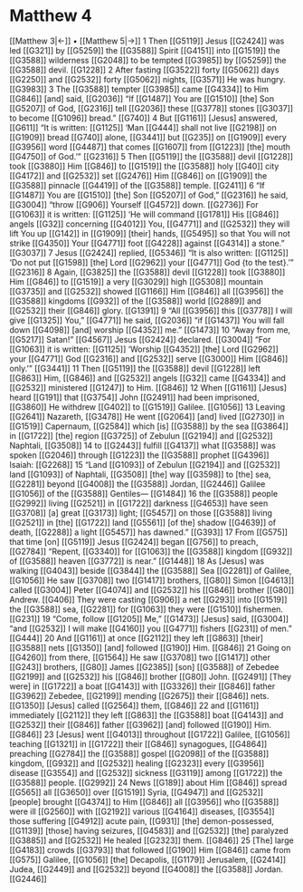 # Matthew 4
[[Matthew 3|←]] • [[Matthew 5|→]]
1 Then [[G5119]] Jesus [[G2424]] was led [[G321]] by [[G5259]] the [[G3588]] Spirit [[G4151]] into [[G1519]] the [[G3588]] wilderness [[G2048]] to be tempted [[G3985]] by [[G5259]] the [[G3588]] devil. [[G1228]] 
2 After fasting [[G3522]] forty [[G5062]] days [[G2250]] and [[G2532]] forty [[G5062]] nights, [[G3571]] He was hungry. [[G3983]] 
3 The [[G3588]] tempter [[G3985]] came [[G4334]] to Him [[G846]] [and] said, [[G2036]] “If [[G1487]] You are [[G1510]] [the] Son [[G5207]] of God, [[G2316]] tell [[G2036]] these [[G3778]] stones [[G3037]] to become [[G1096]] bread.” [[G740]] 
4 But [[G1161]] [Jesus] answered, [[G611]] “It is written: [[G1125]] ‘Man [[G444]] shall not live [[G2198]] on [[G1909]] bread [[G740]] alone, [[G3441]] but [[G235]] on [[G1909]] every [[G3956]] word [[G4487]] that comes [[G1607]] from [[G1223]] [the] mouth [[G4750]] of God.’” [[G2316]] 
5 Then [[G5119]] the [[G3588]] devil [[G1228]] took [[G3880]] Him [[G846]] to [[G1519]] the [[G3588]] holy [[G40]] city [[G4172]] and [[G2532]] set [[G2476]] Him [[G846]] on [[G1909]] the [[G3588]] pinnacle [[G4419]] of the [[G3588]] temple. [[G2411]] 
6 “If [[G1487]] You are [[G1510]] [the] Son [[G5207]] of God,” [[G2316]] he said, [[G3004]] “throw [[G906]] Yourself [[G4572]] down. [[G2736]] For [[G1063]] it is written: [[G1125]] ‘He will command [[G1781]] His [[G846]] angels [[G32]] concerning [[G4012]] You, [[G4771]] and [[G2532]] they will lift You up [[G142]] in [[G1909]] [their] hands, [[G5495]] so that You will not strike [[G4350]] Your [[G4771]] foot [[G4228]] against [[G4314]] a stone.” [[G3037]] 
7 Jesus [[G2424]] replied, [[G5346]] “It is also written: [[G1125]] ‘Do not put [[G1598]] [the] Lord [[G2962]] your [[G4771]] God {to the test}.’” [[G2316]] 
8 Again, [[G3825]] the [[G3588]] devil [[G1228]] took [[G3880]] Him [[G846]] to [[G1519]] a very [[G3029]] high [[G5308]] mountain [[G3735]] and [[G2532]] showed [[G1166]] Him [[G846]] all [[G3956]] the [[G3588]] kingdoms [[G932]] of the [[G3588]] world [[G2889]] and [[G2532]] their [[G846]] glory. [[G1391]] 
9 “All [[G3956]] this [[G3778]] I will give [[G1325]] You,” [[G4771]] he said, [[G2036]] “if [[G1437]] You will fall down [[G4098]] [and] worship [[G4352]] me.” [[G1473]] 
10 “Away from me, [[G5217]] Satan!” [[G4567]] Jesus [[G2424]] declared. [[G3004]] “For [[G1063]] it is written: [[G1125]] ‘Worship [[G4352]] [the] Lord [[G2962]] your [[G4771]] God [[G2316]] and [[G2532]] serve [[G3000]] Him [[G846]] only.’” [[G3441]] 
11 Then [[G5119]] the [[G3588]] devil [[G1228]] left [[G863]] Him, [[G846]] and [[G2532]] angels [[G32]] came [[G4334]] and [[G2532]] ministered [[G1247]] to Him. [[G846]] 
12 When [[G1161]] [Jesus] heard [[G191]] that [[G3754]] John [[G2491]] had been imprisoned, [[G3860]] He withdrew [[G402]] to [[G1519]] Galilee. [[G1056]] 
13 Leaving [[G2641]] Nazareth, [[G3478]] He went [[G2064]] [and] lived [[G2730]] in [[G1519]] Capernaum, [[G2584]] which [is] [[G3588]] by the sea [[G3864]] in [[G1722]] [the] region [[G3725]] of Zebulun [[G2194]] and [[G2532]] Naphtali, [[G3508]] 
14 to [[G2443]] fulfill [[G4137]] what [[G3588]] was spoken [[G2046]] through [[G1223]] the [[G3588]] prophet [[G4396]] Isaiah: [[G2268]] 
15 “Land [[G1093]] of Zebulun [[G2194]] and [[G2532]] land [[G1093]] of Naphtali, [[G3508]] [the] way [[G3598]] to [the] sea, [[G2281]] beyond [[G4008]] the [[G3588]] Jordan, [[G2446]] Galilee [[G1056]] of the [[G3588]] Gentiles— [[G1484]] 
16 the [[G3588]] people [[G2992]] living [[G2521]] in [[G1722]] darkness [[G4653]] have seen [[G3708]] [a] great [[G3173]] light; [[G5457]] on those [[G3588]] living [[G2521]] in [the] [[G1722]] land [[G5561]] [of the] shadow [[G4639]] of death, [[G2288]] a light [[G5457]] has dawned.” [[G393]] 
17 From [[G575]] that time [on] [[G5119]] Jesus [[G2424]] began [[G756]] to preach, [[G2784]] “Repent, [[G3340]] for [[G1063]] the [[G3588]] kingdom [[G932]] of [[G3588]] heaven [[G3772]] is near.” [[G1448]] 
18 As [Jesus] was walking [[G4043]] beside [[G3844]] the [[G3588]] Sea [[G2281]] of Galilee, [[G1056]] He saw [[G3708]] two [[G1417]] brothers, [[G80]] Simon [[G4613]] called [[G3004]] Peter [[G4074]] and [[G2532]] his [[G846]] brother [[G80]] Andrew. [[G406]] They were casting [[G906]] a net [[G293]] into [[G1519]] the [[G3588]] sea, [[G2281]] for [[G1063]] they were [[G1510]] fishermen. [[G231]] 
19 “Come, follow [[G1205]] Me,” [[G1473]] [Jesus] said, [[G3004]] “and [[G2532]] I will make [[G4160]] you [[G4771]] fishers [[G231]] of men.” [[G444]] 
20 And [[G1161]] at once [[G2112]] they left [[G863]] [their] [[G3588]] nets [[G1350]] [and] followed [[G190]] Him. [[G846]] 
21 Going on [[G4260]] from there, [[G1564]] He saw [[G3708]] two [[G1417]] other [[G243]] brothers, [[G80]] James [[G2385]] [son] [[G3588]] of Zebedee [[G2199]] and [[G2532]] his [[G846]] brother [[G80]] John. [[G2491]] [They were] in [[G1722]] a boat [[G4143]] with [[G3326]] their [[G846]] father [[G3962]] Zebedee, [[G2199]] mending [[G2675]] their [[G846]] nets. [[G1350]] [Jesus] called [[G2564]] them, [[G846]] 
22 and [[G1161]] immediately [[G2112]] they left [[G863]] the [[G3588]] boat [[G4143]] and [[G2532]] their [[G846]] father [[G3962]] [and] followed [[G190]] Him. [[G846]] 
23 [Jesus] went [[G4013]] throughout [[G1722]] Galilee, [[G1056]] teaching [[G1321]] in [[G1722]] their [[G846]] synagogues, [[G4864]] preaching [[G2784]] the [[G3588]] gospel [[G2098]] of the [[G3588]] kingdom, [[G932]] and [[G2532]] healing [[G2323]] every [[G3956]] disease [[G3554]] and [[G2532]] sickness [[G3119]] among [[G1722]] the [[G3588]] people. [[G2992]] 
24 News [[G189]] about Him [[G846]] spread [[G565]] all [[G3650]] over [[G1519]] Syria, [[G4947]] and [[G2532]] [people] brought [[G4374]] to Him [[G846]] all [[G3956]] who [[G3588]] were ill [[G2560]] with [[G2192]] various [[G4164]] diseases, [[G3554]] those suffering [[G4912]] acute pain, [[G931]] [the] demon-possessed, [[G1139]] [those] having seizures, [[G4583]] and [[G2532]] [the] paralyzed [[G3885]] and [[G2532]] He healed [[G2323]] them. [[G846]] 
25 [The] large [[G4183]] crowds [[G3793]] that followed [[G190]] Him [[G846]] came from [[G575]] Galilee, [[G1056]] [the] Decapolis, [[G1179]] Jerusalem, [[G2414]] Judea, [[G2449]] and [[G2532]] beyond [[G4008]] the [[G3588]] Jordan. [[G2446]] 
